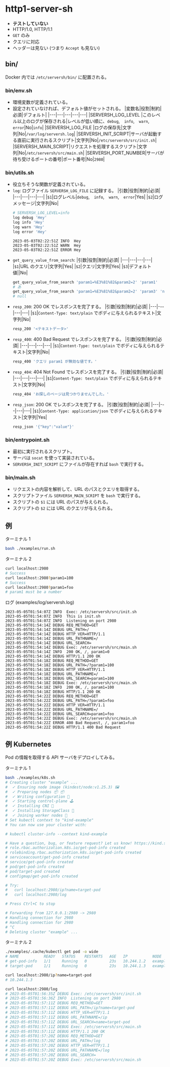 # http1-server-sh

- **テストしていない**
- HTTP/1.0, HTTP/1.1
- `GET` のみ
- クエリに対応
- ヘッダーは見ない (つまり `Accept` も見ない)

## bin/

Docker 内では `/etc/serversh/bin/` に配置される。

### bin/env.sh
- 環境変数が定義されている。
- 設定されていなければ、デフォルト値がセットされる。
  |変数名|役割|制約|必須|デフォルト|
  |---|---|---|---|---|
  |SERVERSH_LOG_LEVEL  |このレベル以上のログが保存される|レベルが低い順に、`debug`,　`info`,　`warn`,　`error`|No|`info`|
  |SERVERSH_LOG_FILE   |ログの保存先|文字列|No|`/var/log/serversh.log`|
  |SERVERSH_INIT_SCRIPT|サーバが起動する直前に実行されるスクリプト|文字列|No|`/etc/serversh/src/init.sh`|
  |SERVERSH_MAIN_SCRIPT|リクエストを処理するスクリプト|文字列|No|`/etc/serversh/src/main.sh`|
  |SERVERSH_PORT_NUMBER|サーバが待ち受けるポートの番号|ポート番号|No|`2980`|

### bin/utils.sh
- 役立ちそうな関数が定義されている。
- `log`: ログファイル `SERVERSH_LOG_FILE` に記録する。
  |引数|役割|制約|必須|
  |---|---|---|---|
  |`$1`|ログレベル|`debug`,　`info`,　`warn`,　`error`|Yes|
  |`$2`|ログメッセージ|文字列|No|
  ```bash
  # SERVERSH_LOG_LEVEL=info
  log debug 'Hey'
  log info 'Hey'
  log warn 'Hey'
  log error 'Hey'
  ```
  ```log
  2023-05-03T02:22:51Z INFO  Hey
  2023-05-03T02:22:51Z WARN  Hey
  2023-05-03T02:22:51Z ERROR Hey
  ```
- `get_query_value_from_search`: 
  |引数|役割|制約|必須|
  |---|---|---|---|
  |`$1`|URL のクエリ|文字列|Yes|
  |`$2`|クエリ|文字列|Yes|
  |`$3`|デフォルト値||No|
  ```bash
  get_query_value_from_search 'param1=%E3%81%82&param2=2' 'param1'
  # あ
  get_query_value_from_search 'param1=%E3%81%82&param2=2' 'param3' 'null'
  # null
  ```
- `resp_200`: 200 OK でレスポンスを完了する。
  |引数|役割|制約|必須|
  |---|---|---|---|
  |`$1`|`Content-Type: text/plain` でボディに与えられるテキスト|文字列|No|
  ```bash
  resp_200 '<テキストデータ>'
  ```
- `resp_400`: 400 Bad Request でレスポンスを完了する。
  |引数|役割|制約|必須|
  |---|---|---|---|
  |`$1`|`Content-Type: text/plain` でボディに与えられるテキスト|文字列|No|
  ```bash
  resp_400 'クエリ param1 が無効な値です。'
  ```
- `resp_404`: 404 Not Found でレスポンスを完了する。
  |引数|役割|制約|必須|
  |---|---|---|---|
  |`$1`|`Content-Type: text/plain` でボディに与えられるテキスト|文字列|No|
  ```bash
  resp_404 'お探しのページは見つかりませんでした。'
  ```
- `resp_json`: 200 OK でレスポンスを完了する。
  |引数|役割|制約|必須|
  |---|---|---|---|
  |`$1`|`Content-Type: application/json` でボディに与えられるテキスト|文字列|Yes|
  ```bash
  resp_json '{"key":"value"}'
  ```

### bin/entrypoint.sh
- 最初に実行されるスクリプト。
- サーバは `socat` を使って実装されている。
- `SERVERSH_INIT_SCRIPT` にファイルが存在すれば `bash` で実行する。

### bin/main.sh
- リクエストの内容を解析して、URL のパスとクエリを取得する。
- スクリプトファイル `SERVERSH_MAIN_SCRIPT` を `bash` で実行する。
- スクリプトの `$1` には URL のパスが与えられる。
- スクリプトの `$2` には URL のクエリが与えられる。

## 例

ターミナル 1

```bash
bash ./examples/run.sh
```

ターミナル 2

```bash
curl localhost:2980
# Success
curl localhost:2980?param1=100
# Success
curl localhost:2980?param1=foo
# param1 must be a number
```

ログ (examples/log/serversh.log)

```log
2023-05-05T01:54:07Z INFO  Exec: /etc/serversh/src/init.sh
2023-05-05T01:54:07Z INFO  This is init.sh
2023-05-05T01:54:07Z INFO  Listening on port 2980
2023-05-05T01:54:14Z DEBUG REQ_METHOD=GET
2023-05-05T01:54:14Z DEBUG URL_PATH=/
2023-05-05T01:54:14Z DEBUG HTTP_VER=HTTP/1.1
2023-05-05T01:54:14Z DEBUG URL_PATHNAME=/
2023-05-05T01:54:14Z DEBUG URL_SEARCH=
2023-05-05T01:54:14Z DEBUG Exec: /etc/serversh/src/main.sh
2023-05-05T01:54:14Z INFO  200 OK, /, param1=0
2023-05-05T01:54:14Z DEBUG HTTP/1.1 200 OK
2023-05-05T01:54:18Z DEBUG REQ_METHOD=GET
2023-05-05T01:54:18Z DEBUG URL_PATH=/?param1=100
2023-05-05T01:54:18Z DEBUG HTTP_VER=HTTP/1.1
2023-05-05T01:54:18Z DEBUG URL_PATHNAME=/
2023-05-05T01:54:18Z DEBUG URL_SEARCH=param1=100
2023-05-05T01:54:18Z DEBUG Exec: /etc/serversh/src/main.sh
2023-05-05T01:54:18Z INFO  200 OK, /, param1=100
2023-05-05T01:54:18Z DEBUG HTTP/1.1 200 OK
2023-05-05T01:54:22Z DEBUG REQ_METHOD=GET
2023-05-05T01:54:22Z DEBUG URL_PATH=/?param1=foo
2023-05-05T01:54:22Z DEBUG HTTP_VER=HTTP/1.1
2023-05-05T01:54:22Z DEBUG URL_PATHNAME=/
2023-05-05T01:54:22Z DEBUG URL_SEARCH=param1=foo
2023-05-05T01:54:22Z DEBUG Exec: /etc/serversh/src/main.sh
2023-05-05T01:54:22Z ERROR 400 Bad Request, /, param1=foo
2023-05-05T01:54:22Z DEBUG HTTP/1.1 400 Bad Request
```

## 例 Kubernetes

Pod の情報を取得する API サーバをデプロイしてみる。


ターミナル 1

```bash
bash ./examples/k8s.sh
# Creating cluster "example" ...
#  ✓ Ensuring node image (kindest/node:v1.25.3) 🖼
#  ✓ Preparing nodes 📦 📦  
#  ✓ Writing configuration 📜 
#  ✓ Starting control-plane 🕹️ 
#  ✓ Installing CNI 🔌 
#  ✓ Installing StorageClass 💾 
#  ✓ Joining worker nodes 🚜 
# Set kubectl context to "kind-example"
# You can now use your cluster with:

# kubectl cluster-info --context kind-example

# Have a question, bug, or feature request? Let us know! https://kind.sigs.k8s.io/#community 🙂
# role.rbac.authorization.k8s.io/get-pod-info created
# rolebinding.rbac.authorization.k8s.io/get-pod-info created
# serviceaccount/get-pod-info created
# service/get-pod-info created
# pod/get-pod-info created
# pod/target-pod created
# configmap/get-pod-info created

# Try:
#   curl localhost:2980/ip?name=target-pod
#   curl localhost:2980/log

# Press Ctrl+C to stop

# Forwarding from 127.0.0.1:2980 -> 2980
# Handling connection for 2980
# Handling connection for 2980
# ^C
# Deleting cluster "example" ...
```

ターミナル 2

```bash
./examples/.cache/kubectl get pod -o wide
# NAME           READY   STATUS    RESTARTS   AGE   IP           NODE             NOMINATED NODE   READINESS GATES
# get-pod-info   1/1     Running   0          23s   10.244.1.2   example-worker   <none>           <none>
# target-pod     1/1     Running   0          23s   10.244.1.3   example-worker   <none>           <none>

curl localhost:2980/ip?name=target-pod
# 10.244.1.3

curl localhost:2980/log
# 2023-05-05T01:56:35Z DEBUG Exec: /etc/serversh/src/init.sh
# 2023-05-05T01:56:36Z INFO  Listening on port 2980
# 2023-05-05T01:57:11Z DEBUG REQ_METHOD=GET
# 2023-05-05T01:57:11Z DEBUG URL_PATH=/ip?name=target-pod
# 2023-05-05T01:57:11Z DEBUG HTTP_VER=HTTP/1.1
# 2023-05-05T01:57:11Z DEBUG URL_PATHNAME=/ip
# 2023-05-05T01:57:11Z DEBUG URL_SEARCH=name=target-pod
# 2023-05-05T01:57:11Z DEBUG Exec: /etc/serversh/src/main.sh
# 2023-05-05T01:57:11Z DEBUG HTTP/1.1 200 OK
# 2023-05-05T01:57:20Z DEBUG REQ_METHOD=GET
# 2023-05-05T01:57:20Z DEBUG URL_PATH=/log
# 2023-05-05T01:57:20Z DEBUG HTTP_VER=HTTP/1.1
# 2023-05-05T01:57:20Z DEBUG URL_PATHNAME=/log
# 2023-05-05T01:57:20Z DEBUG URL_SEARCH=
# 2023-05-05T01:57:20Z DEBUG Exec: /etc/serversh/src/main.sh
```
